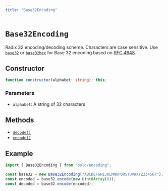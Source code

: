 ```yaml
---
title: "Base32Encoding"
---
```


# `Base32Encoding`

Radix 32 encoding/decoding scheme. Characters are case sensitive. Use [`base32`](/encoding/base32) or [`base32hex`](/encoding/base32hex) for Base 32 encoding based on [RFC 4648](https://rfc-editor.org/rfc/rfc4648.html).

## Constructor

```ts
function constructor(alphabet: string): this;
```

### Parameters

- `alphabet`: A string of 32 characters

## Methods

- [`decode()`](/reference/encoding/Base32Encoding/decode)
- [`encode()`](/reference/encoding/Base32Encoding/encode)

## Example

```ts
import { Base32Encoding } from "oslo/encoding";

const base32 = new Base32Encoding("ABCDEFGHIJKLMNOPQRSTUVWXYZ234567");
const encoded = base32.encode(new Uint8Array(8));
const decoded = base32.encode(encoded);
```
